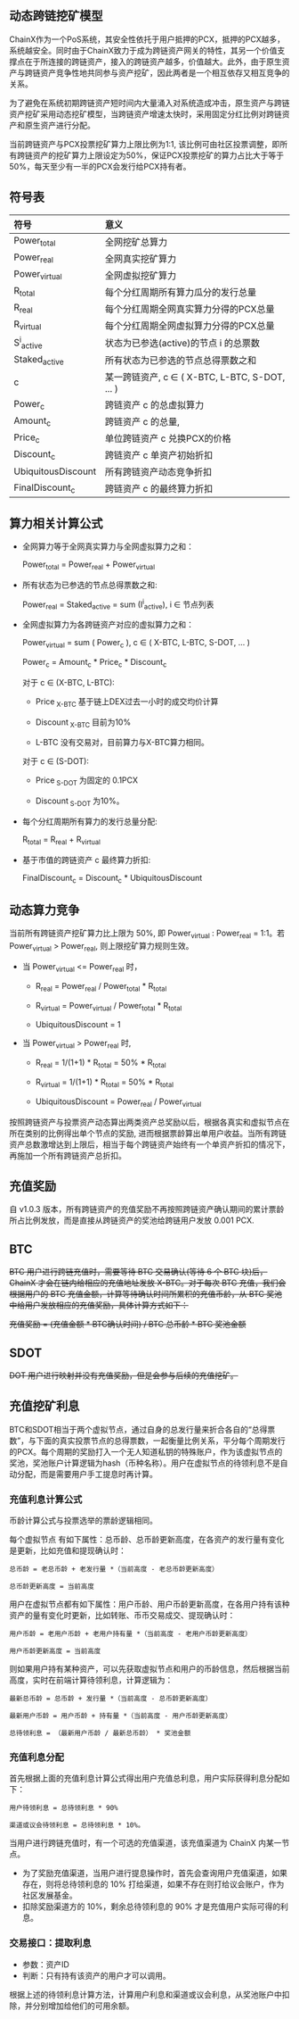 ## 动态跨链挖矿模型

ChainX作为一个PoS系统，其安全性依托于用户抵押的PCX，抵押的PCX越多，系统越安全。同时由于ChainX致力于成为跨链资产网关的特性，其另一个价值支撑点在于所连接的跨链资产，接入的跨链资产越多，价值越大。此外，由于原生资产与跨链资产竞争性地共同参与资产挖矿，因此两者是一个相互依存又相互竞争的关系。

为了避免在系统初期跨链资产短时间内大量涌入对系统造成冲击，原生资产与跨链资产挖矿采用动态挖矿模型，当跨链资产增速太快时，采用固定分红比例对跨链资产和原生资产进行分配。

当前跨链资产与PCX投票挖矿算力上限比例为1:1, 该比例可由社区投票调整，即所有跨链资产的挖矿算力上限设定为50%，保证PCX投票挖矿的算力占比大于等于50%，每天至少有一半的PCX会发行给PCX持有者。

## 符号表

符号                      | 意义
:--                       | :--
Power<sub>total</sub>     | 全网挖矿总算力
Power<sub>real</sub>      | 全网真实挖矿算力
Power<sub>virtual</sub>   | 全网虚拟挖矿算力
R<sub>total</sub>         | 每个分红周期所有算力瓜分的发行总量
R<sub>real</sub>          | 每个分红周期全网真实算力分得的PCX总量
R<sub>virtual</sub>       | 每个分红周期全网虚拟算力分得的PCX总量
S<sup>i</sup><sub>active</sub>       | 状态为已参选(active)的节点 i 的总票数
Staked<sub>active</sub>   | 所有状态为已参选的节点总得票数之和
c                         | 某一跨链资产, c ∈ ( X-BTC, L-BTC, S-DOT, ... )
Power<sub>c</sub>         | 跨链资产 c 的总虚拟算力
Amount<sub>c</sub>        | 跨链资产 c 的总量,
Price<sub>c</sub>         | 单位跨链资产 c 兑换PCX的价格
Discount<sub>c</sub>      | 跨链资产 c 单资产初始折扣
UbiquitousDiscount        | 所有跨链资产动态竞争折扣
FinalDiscount<sub>c</sub> | 跨链资产 c 的最终算力折扣

## 算力相关计算公式

- 全网算力等于全网真实算力与全网虚拟算力之和：

    Power<sub>total</sub> = Power<sub>real</sub> + Power<sub>virtual</sub>

- 所有状态为已参选的节点总得票数之和:

    Power<sub>real</sub> = Staked<sub>active</sub> = sum (I<sup>i</sup><sub>active</sub>), i ∈ 节点列表

- 全网虚拟算力为各跨链资产对应的虚拟算力之和：

    Power<sub>virtual</sub> = sum ( Power<sub>c</sub> ), c ∈ ( X-BTC, L-BTC, S-DOT, ... )

    Power<sub>c</sub> = Amount<sub>c</sub> * Price<sub>c</sub> * Discount<sub>c</sub> 

    对于 c ∈ (X-BTC, L-BTC):

    - Price<sub> X-BTC </sub> 基于链上DEX过去一小时的成交均价计算

    - Discount<sub> X-BTC </sub>目前为10%

    - L-BTC 没有交易对，目前算力与X-BTC算力相同。

    对于 c ∈ (S-DOT):

    - Price<sub> S-DOT </sub>为固定的 0.1PCX

    - Discount<sub> S-DOT </sub>为10%。

- 每个分红周期所有算力的发行总量分配:

    R<sub>total</sub> = R<sub>real</sub> + R<sub>virtual</sub>

- 基于市值的跨链资产 c 最终算力折扣:

    FinalDiscount<sub>c</sub> = Discount<sub>c</sub> * UbiquitousDiscount

## 动态算力竞争

当前所有跨链资产挖矿算力比上限为 50%, 即 Power<sub>virtual</sub> : Power<sub>real</sub> = 1:1。若 Power<sub>virtual</sub> > Power<sub>real</sub>, 则上限挖矿算力规则生效。

- 当 Power<sub>virtual</sub> <= Power<sub>real</sub> 时，

    - R<sub>real</sub>    = Power<sub>real</sub> / Power<sub>total</sub> * R<sub>total</sub>

    - R<sub>virtual</sub> = Power<sub>virtual</sub> / Power<sub>total</sub> * R<sub>total</sub>

    - UbiquitousDiscount = 1

- 当 Power<sub>virtual</sub> > Power<sub>real</sub> 时,

    - R<sub>real</sub>     = 1/(1+1) * R<sub>total</sub> = 50% * R<sub>total</sub>

    - R<sub>virtual</sub> = 1/(1+1) * R<sub>total</sub> = 50% * R<sub>total</sub>

    - UbiquitousDiscount = Power<sub>real</sub> / Power<sub>virtual</sub>

按照跨链资产与投票资产动态算出两类资产总奖励以后，根据各真实和虚拟节点在所在类别的比例得出单个节点的奖励, 进而根据票龄算出单用户收益。当所有跨链资产总数激增达到上限后，相当于每个跨链资产始终有一个单资产折扣的情况下，再施加一个所有跨链资产总折扣。

## 充值奖励

自 v1.0.3 版本，所有跨链资产的充值奖励不再按照跨链资产确认期间的累计票龄所占比例发放，而是直接从跨链资产的奖池给跨链用户发放 0.001 PCX.

## BTC

~~BTC 用户进行跨链充值时，需要等待 BTC 交易确认(等待 6 个 BTC 块)后，ChainX 才会在链内给相应的充值地址发放 X-BTC。对于每次 BTC 充值，我们会根据用户的 BTC 充值金额，计算等待确认时间所累积的充值币龄，从 BTC 奖池中给用户发放相应的充值奖励，具体计算方式如下：~~

~~充值奖励 = (充值金额 * BTC确认时间) / BTC 总币龄 * BTC 奖池金额~~

## SDOT

~~DOT 用户进行映射并没有充值奖励，但是会参与后续的充值挖矿。~~

## 充值挖矿利息

BTC和SDOT相当于两个虚拟节点，通过自身的总发行量来折合各自的“总得票数”，与下面的真实投票节点的总得票数，一起衡量比例关系，平分每个周期发行的PCX。每个周期的奖励打入一个无人知道私钥的特殊账户，作为该虚拟节点的奖池，奖池账户计算逻辑为hash（币种名称）。用户在虚拟节点的待领利息不是自动分配，而是需要用户手工提息时再计算。

### 充值利息计算公式

币龄计算公式与投票选举的票龄逻辑相同。

每个虚拟节点 有如下属性：总币龄、总币龄更新高度，在各资产的发行量有变化是更新，比如充值和提现确认时：

```
总币龄 = 老总币龄 + 老发行量 *（当前高度 - 老总币龄更新高度）

总币龄更新高度 = 当前高度
```

用户在虚拟节点都有如下属性：用户币龄、用户币龄更新高度，在各用户持有该种资产的量有变化时更新，比如转账、币币交易成交、提现确认时：

```
用户币龄 = 老用户币龄 + 老用户持有量 *（当前高度 - 老用户币龄更新高度）

用户币龄更新高度 = 当前高度
```

则如果用户持有某种资产，可以先获取虚拟节点和用户的币龄信息，然后根据当前高度，实时在前端计算待领利息，计算逻辑为：

```
最新总币龄 = 总币龄 + 发行量 *（当前高度 - 总币龄更新高度）

最新用户币龄 = 用户币龄 + 持有量 *（当前高度 - 用户币龄更新高度）

总待领利息 = （最新用户币龄 / 最新总币龄） * 奖池金额
```

### 充值利息分配

首先根据上面的充值利息计算公式得出用户充值总利息，用户实际获得利息分配如下：

```
用户待领利息 = 总待领利息 * 90%

渠道或议会待领利息 = 总待领利息 * 10%。
```

当用户进行跨链充值时，有一个可选的充值渠道，该充值渠道为 ChainX 内某一节点。

- 为了奖励充值渠道，当用户进行提息操作时，首先会查询用户充值渠道，如果存在，则将总待领利息的 10% 打给渠道，如果不存在则打给议会账户，作为社区发展基金。
- 扣除奖励渠道方的 10%，剩余总待领利息的 90% 才是充值用户实际可得的利息。

### 交易接口：提取利息

* 参数：资产ID
* 判断：只有持有该资产的用户才可以调用。

根据上述的待领利息计算方法，计算用户利息和渠道或议会利息，从奖池账户中扣除，并分别增加给他们的可用余额。

